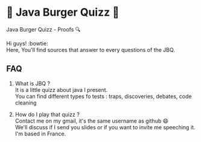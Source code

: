 # :hamburger: Java Burger Quizz :hamburger:
Java Burger Quizz - Proofs :mag:

Hi guys! :bowtie:  
Here, You'll find sources that answer to every questions of the JBQ.

## FAQ 

1. What is JBQ ?  
It is a little quizz about java I present.  
You can find different types fo tests : traps, discoveries, debates, code cleaning  

2. How do I play that quizz ?  
Contact me on my gmail, it's the same username as github :smile:  
We'll discuss if I send you slides or if you want to invite me speeching it. I'm based in France.

